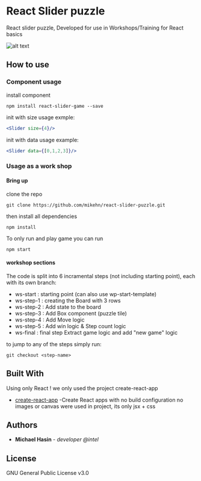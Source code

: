 # React Slider puzzle
React slider puzzle, Developed for use in Workshops/Training for React basics  

![alt text](https://raw.githubusercontent.com/mikehn/react-slider-puzzle/master/public/SliderImage.JPG)

## How to use

### Component usage
install component

```
npm install react-slider-game --save
```
init with size usage exmple:

```jsx
<Slider size={4}/>
```
init with data usage example:

```jsx
<Slider data={[0,1,2,3]}/>
```

### Usage as a work shop
#### Bring up
clone the repo
```
git clone https://github.com/mikehn/react-slider-puzzle.git
```
then install all dependencies

```
npm install
```

To only run and play game you can run

```
npm start
```
#### workshop sections
The code is split into 6 incramental steps (not including starting point), each with its own branch:
* ws-start  : starting point (can also use wp-start-template)
* ws-step-1 : creating the Board with 3 rows
* ws-step-2 : Add state to the board
* ws-step-3 : Add Box component (puzzle tile)
* ws-step-4 : Add Move logic
* ws-step-5 : Add win logic & Step count logic  
* ws-final  : final step Extract game logic and add "new game" logic
 
 to jump to any of the steps simply run:
 ```
 git checkout <step-name>
 ```



## Built With
Using only React !
we only used the project create-react-app 
* [create-react-app](https://github.com/facebookincubator/create-react-app) -Create React apps with no build configuration
no images or canvas were used in project, its only jsx + css


## Authors

* **Michael Hasin** - *developer @intel*  


## License
GNU General Public License v3.0